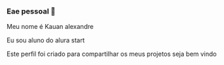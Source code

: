 ### Eae pessoal 🖖

Meu nome é Kauan alexandre

Eu sou aluno do alura start

Este perfil foi criado para compartilhar os meus projetos 
seja bem vindo
